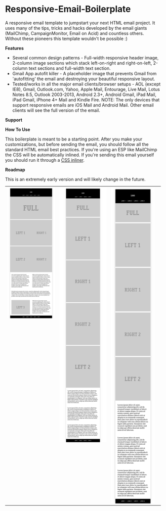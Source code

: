 Responsive-Email-Boilerplate
============================

A responsive email template to jumpstart your next HTML email project. It uses many of the tips, tricks and hacks developed by the email giants (MailChimp, CampaignMonitor, Email on Acid) and countless others. Without these pioneers this template wouldn't be possible :)

**Features**

* Several common design patterns - Full-width responsive header image, 2-column image sections which stack left-on-right and right-on-left, 2-column text sections and full-width text section.
* Gmail App autofit killer - A placeholder image that prevents Gmail from 'autofitting' the email and destroying your beautiful responsive layout. 
* Tested/works in all the major email clients/browser setups - AOL (except IE8), Gmail, Outlook.com, Yahoo, Apple Mail, Entourage, Live Mail, Lotus Notes 8.5, Outlook 2003-2013, Android 2.3+, Android Gmail, iPad Mail, iPad Gmail, iPhone 4+ Mail and Kindle Fire. NOTE: The only devices that support responsive emails are iOS Mail and Android Mail. Other email clients will see the full version of the email.

**Support**


**How To Use**

This boilerplate is meant to be a starting point. After you make your customizations, but before sending the email, you should follow all the standard HTML email best practices. If you're using an ESP like MailChimp the CSS will be automatically inlined. If you're sending this email yourself you should run it through a <a href="http://beaker.mailchimp.com/inline-css">CSS inliner</a>.

**Roadmap**

This is an extremely early version and will likely change in the future.

<table>
  <tr>
    <td width="33%" valign="top"><img src="/demo/images/full.jpeg"/></td>
    <td width="33%" valign="top"><img src="/demo/images/medium.jpeg"/></td>
    <td width="33%" valign="top"><img src="/demo/images/small.jpeg"/></td>
  </tr>
</table>

